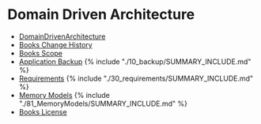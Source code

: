 # Domain Driven Architecture

* [DomainDrivenArchitecture](README.md)
* [Books Change History](change_history.md)
* [Books Scope](01_scope/README.md)
* [Application Backup](10_backup/README.md) 
{% include "./10_backup/SUMMARY_INCLUDE.md" %}
* [Requirements](30_requirements/README.md)
{% include "./30_requirements/SUMMARY_INCLUDE.md" %}
* [Memory Models](81_MemoryModels/README.md)
{% include "./81_MemoryModels/SUMMARY_INCLUDE.md" %}
* [Books License](LICENSE.md)